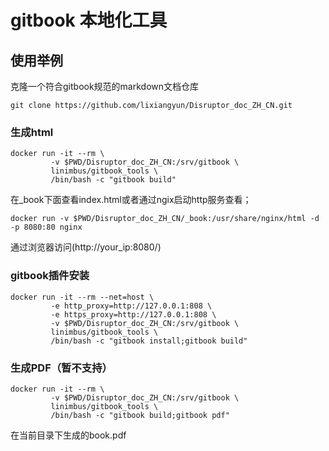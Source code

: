 # gitbook 本地化工具

## 使用举例

克隆一个符合gitbook规范的markdown文档仓库

```
git clone https://github.com/lixiangyun/Disruptor_doc_ZH_CN.git
```

### 生成html

```
docker run -it --rm \
         -v $PWD/Disruptor_doc_ZH_CN:/srv/gitbook \
         linimbus/gitbook_tools \
         /bin/bash -c "gitbook build"
```

在_book下面查看index.html或者通过ngix启动http服务查看；

```
docker run -v $PWD/Disruptor_doc_ZH_CN/_book:/usr/share/nginx/html -d -p 8080:80 nginx
```

通过浏览器访问(http://your_ip:8080/)

### gitbook插件安装

```
docker run -it --rm --net=host \
         -e http_proxy=http://127.0.0.1:808 \
         -e https_proxy=http://127.0.0.1:808 \
         -v $PWD/Disruptor_doc_ZH_CN:/srv/gitbook \
         linimbus/gitbook_tools \
         /bin/bash -c "gitbook install;gitbook build"
```

### 生成PDF（暂不支持）

```
docker run -it --rm \
         -v $PWD/Disruptor_doc_ZH_CN:/srv/gitbook \
         linimbus/gitbook_tools \
         /bin/bash -c "gitbook build;gitbook pdf"
```

在当前目录下生成的book.pdf
